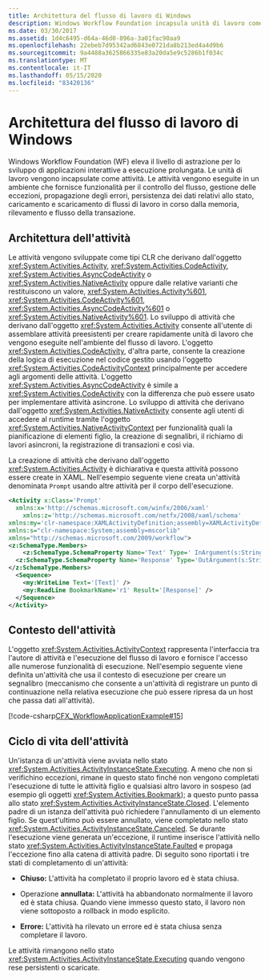 ```yaml
---
title: Architettura del flusso di lavoro di Windows
description: Windows Workflow Foundation incapsula unità di lavoro come attività, che vengono eseguite in un ambiente con controllo di flusso, gestione delle eccezioni e altre funzionalità.
ms.date: 03/30/2017
ms.assetid: 1d4c6495-d64a-46d0-896a-3a01fac90aa9
ms.openlocfilehash: 22ebeb7d95342ad6843e0721da8b213ed4a4d9b6
ms.sourcegitcommit: 9a4488a3625866335e83a20da5e9c5286b1f034c
ms.translationtype: MT
ms.contentlocale: it-IT
ms.lasthandoff: 05/15/2020
ms.locfileid: "83420136"
---
```

# <a name="windows-workflow-architecture"></a>Architettura del flusso di lavoro di Windows
Windows Workflow Foundation (WF) eleva il livello di astrazione per lo sviluppo di applicazioni interattive a esecuzione prolungata. Le unità di lavoro vengono incapsulate come attività. Le attività vengono eseguite in un ambiente che fornisce funzionalità per il controllo del flusso, gestione delle eccezioni, propagazione degli errori, persistenza dei dati relativi allo stato, caricamento e scaricamento di flussi di lavoro in corso dalla memoria, rilevamento e flusso della transazione.  
  
## <a name="activity-architecture"></a>Architettura dell'attività  
 Le attività vengono sviluppate come tipi CLR che derivano dall'oggetto <xref:System.Activities.Activity>, <xref:System.Activities.CodeActivity>, <xref:System.Activities.AsyncCodeActivity> o <xref:System.Activities.NativeActivity> oppure dalle relative varianti che restituiscono un valore, <xref:System.Activities.Activity%601>, <xref:System.Activities.CodeActivity%601>, <xref:System.Activities.AsyncCodeActivity%601> o <xref:System.Activities.NativeActivity%601>. Lo sviluppo di attività che derivano dall'oggetto <xref:System.Activities.Activity> consente all'utente di assemblare attività preesistenti per creare rapidamente unità di lavoro che vengono eseguite nell'ambiente del flusso di lavoro. L'oggetto <xref:System.Activities.CodeActivity>, d'altra parte, consente la creazione della logica di esecuzione nel codice gestito usando l'oggetto <xref:System.Activities.CodeActivityContext> principalmente per accedere agli argomenti delle attività. L'oggetto <xref:System.Activities.AsyncCodeActivity> è simile a <xref:System.Activities.CodeActivity> con la differenza che può essere usato per implementare attività asincrone. Lo sviluppo di attività che derivano dall'oggetto <xref:System.Activities.NativeActivity> consente agli utenti di accedere al runtime tramite l'oggetto <xref:System.Activities.NativeActivityContext> per funzionalità quali la pianificazione di elementi figlio, la creazione di segnalibri, il richiamo di lavori asincroni, la registrazione di transazioni e così via.  
  
 La creazione di attività che derivano dall'oggetto <xref:System.Activities.Activity> è dichiarativa e questa attività possono essere create in XAML. Nell'esempio seguente viene creata un'attività denominata `Prompt` usando altre attività per il corpo dell'esecuzione.  
  
```xml  
<Activity x:Class='Prompt'  
  xmlns:x='http://schemas.microsoft.com/winfx/2006/xaml'  
    xmlns:z='http://schemas.microsoft.com/netfx/2008/xaml/schema'  
xmlns:my='clr-namespace:XAMLActivityDefinition;assembly=XAMLActivityDefinition'  
xmlns:s="clr-namespace:System;assembly=mscorlib"  
xmlns="http://schemas.microsoft.com/2009/workflow">  
<z:SchemaType.Members>  
    <z:SchemaType.SchemaProperty Name='Text' Type=' InArgument(s:String)' />  
  <z:SchemaType.SchemaProperty Name='Response' Type='OutArgument(s:String)' />  
</z:SchemaType.Members>  
  <Sequence>  
    <my:WriteLine Text='[Text]' />  
    <my:ReadLine BookmarkName='r1' Result='[Response]' />  
  </Sequence>  
</Activity>  
```  
  
## <a name="activity-context"></a>Contesto dell'attività  
 L'oggetto <xref:System.Activities.ActivityContext> rappresenta l'interfaccia tra l'autore di attività e l'esecuzione del flusso di lavoro e fornisce l'accesso alle numerose funzionalità di esecuzione. Nell'esempio seguente viene definita un'attività che usa il contesto di esecuzione per creare un segnalibro (meccanismo che consente a un'attività di registrare un punto di continuazione nella relativa esecuzione che può essere ripresa da un host che passa dati all'attività).  
  
 [!code-csharp[CFX_WorkflowApplicationExample#15](~/samples/snippets/csharp/VS_Snippets_CFX/cfx_workflowapplicationexample/cs/program.cs#15)]  
  
## <a name="activity-life-cycle"></a>Ciclo di vita dell'attività  
 Un'istanza di un'attività viene avviata nello stato <xref:System.Activities.ActivityInstanceState.Executing>. A meno che non si verifichino eccezioni, rimane in questo stato finché non vengono completati l'esecuzione di tutte le attività figlio e qualsiasi altro lavoro in sospeso (ad esempio gli oggetti <xref:System.Activities.Bookmark>); a questo punto passa allo stato <xref:System.Activities.ActivityInstanceState.Closed>. L'elemento padre di un istanza dell'attività può richiedere l'annullamento di un elemento figlio. Se quest'ultimo può essere annullato, viene completato nello stato <xref:System.Activities.ActivityInstanceState.Canceled>. Se durante l'esecuzione viene generata un'eccezione, il runtime inserisce l'attività nello stato <xref:System.Activities.ActivityInstanceState.Faulted> e propaga l'eccezione fino alla catena di attività padre. Di seguito sono riportati i tre stati di completamento di un'attività:
  
- **Chiuso:** L'attività ha completato il proprio lavoro ed è stata chiusa.  
  
- Operazione **annullata:** L'attività ha abbandonato normalmente il lavoro ed è stata chiusa. Quando viene immesso questo stato, il lavoro non viene sottoposto a rollback in modo esplicito.  
  
- **Errore:** L'attività ha rilevato un errore ed è stata chiusa senza completare il lavoro.  
  
 Le attività rimangono nello stato <xref:System.Activities.ActivityInstanceState.Executing> quando vengono rese persistenti o scaricate.

